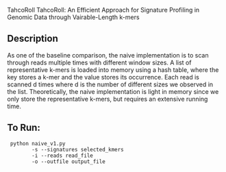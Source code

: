 TahcoRoll
TahcoRoll: An Efficient Approach for Signature Profiling in Genomic Data through Vairable-Length k-mers

## Description
As one of the baseline comparison, the naive implementation is to scan through reads multiple times with different window sizes. A list of representative k-mers is loaded into memory using a hash table, where the key stores a k-mer and the value stores its occurrence. Each read is scanned d times where d is the number of different sizes we observed in the list. Theoretically, the naive implementation is light in memory since we only store the representative k-mers, but requires an extensive running time.


## To Run:
```
 python naive_v1.py 
		-s --signatures selected_kmers
        -i --reads read_file
        -o --outfile output_file
```

